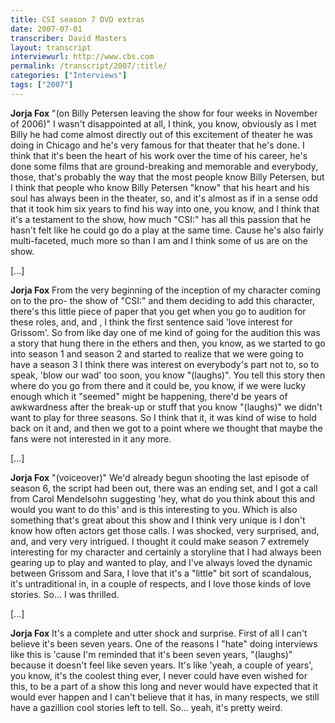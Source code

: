 ```yaml
---
title: CSI season 7 DVD extras
date: 2007-07-01
transcriber: David Masters
layout: transcript
interviewurl: http://www.cbs.com
permalink: /transcript/2007/:title/
categories: ["Interviews"]
tags: ["2007"]
---
```


**Jorja Fox** "(on Billy Petersen leaving the show for four weeks in November of 2006)" I wasn't disappointed at all, I think, you know, obviously as I met Billy he had come almost directly out of this excitement of theater he was doing in Chicago and he's very famous for that theater that he's done. I think that it's been the heart of his work over the time of his career, he's done some films that are ground-breaking and memorable and everybody, those, that's probably the way that the most people know Billy Petersen, but I think that people who know Billy Petersen "know" that his heart and his soul has always been in the theater, so, and it's almost as if in a sense odd that it took him six years to find his way into one, you know, and I think that it's a testament to the show, how much "CSI:" has all this passion that he hasn't felt like he could go do a play at the same time. Cause he's also fairly multi-faceted, much more so than I am and I think some of us are on the show.

[...]

**Jorja Fox** From the very beginning of the inception of my character coming on to the pro- the show of "CSI:" and them deciding to add this character, there's this little piece of paper that you get when you go to audition for these roles, and, and , I think the first sentence said 'love interest for Grissom'. So from like day one of me kind of going for the audition this was a story that hung there in the ethers and then, you know, as we started to go into season 1 and season 2 and started to realize that we were going to have a season 3 I think there was interest on everybody's part not to, so to speak, 'blow our wad' too soon, you know "(laughs)". You tell this story then where do you go from there and it could be, you know, if we were lucky enough which it "seemed" might be happening, there'd be years of awkwardness after the break-up or stuff that you know "(laughs)" we didn't want to play for three seasons. So I think that it, it was kind of wise to hold back on it and, and then we got to a point where we thought that maybe the fans were not interested in it any more.

[...]

**Jorja Fox** "(voiceover)" We'd already begun shooting the last episode of season 6, the script had been out, there was an ending set, and I got a call from Carol Mendelsohn suggesting 'hey, what do you think about this and would you want to do this' and is this interesting to you. Which is also something that's great about this show and I think very unique is I don't know how often actors get those calls. I was shocked, very surprised, and, and, and very very intrigued. I thought it could make season 7 extremely interesting for my character and certainly a storyline that I had always been gearing up to play and wanted to play, and I've always loved the dynamic between Grissom and Sara, I love that it's a "little" bit sort of scandalous, it's untraditional in, in a couple of respects, and I love those kinds of love stories. So... I was thrilled.

[...]

**Jorja Fox** It's a complete and utter shock and surprise. First of all I can't believe it's been seven years. One of the reasons I "hate" doing interviews like this is 'cause I'm reminded that it's been seven years, "(laughs)" because it doesn't feel like seven years. It's like 'yeah, a couple of years', you know, it's the coolest thing ever, I never could have even wished for this, to be a part of a show this long and never would have expected that it would ever happen and I can't believe that it has, in many respects, we still have a gazillion cool stories left to tell. So... yeah, it's pretty weird.

